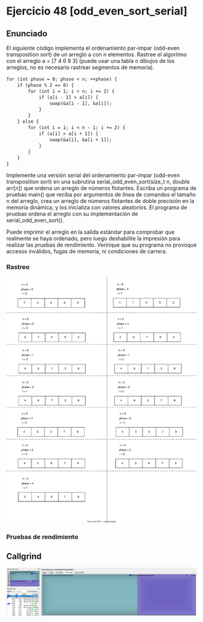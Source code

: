 # Ejercicio 48 [odd_even_sort_serial]

## Enunciado

El siguiente código implementa el ordenamiento par-impar (odd-even transposition sort) de un arreglo a con n elementos. Rastree el
algoritmo con el arreglo a = [7 4 6 8 3] (puede usar una tabla o dibujos de los arreglos, no es necesario rastrear segmentos de
memoria).

```
for (int phase = 0; phase < n; ++phase) {
	if (phase % 2 == 0) {
		for (int i = 1; i < n; i += 2) {
			if (a[i - 1] > a[i]) {
				swap(&a[i - 1], &a[i]);
			}
		}
	} else {
		for (int i = 1; i < n - 1; i += 2) {
			if (a[i] > a[i + 1]) {
				swap(&a[i], &a[i + 1]);
			}
		}
	}
}
```

Implemente una versión serial del ordenamiento par-impar (odd-even transposition sort) en una subrutina serial_odd_even_sort(size_t n,
double arr[n]) que ordena un arreglo de números flotantes. Escriba un programa de pruebas main() que reciba por argumentos de línea de
comandos el tamaño n del arreglo, crea un arreglo de números flotantes de doble precisión en la memoria dinámica, y los inicializa con
valores aleatorios. El programa de pruebas ordena el arreglo con su implementación de serial_odd_even_sort().

Puede imprimir el arreglo en la salida estándar para comprobar que realmente se haya ordenado, pero luego deshabilite la impresión
para realizar las pruebas de rendimiento. Veririque que su programa no provoque accesos inválidos, fugas de memoria, ni condiciones de
carrera.

### Rastreo

![Rastreo](./img/RastreoSort.svg)

### Pruebas de rendimiento

## Callgrind

![Callgrind](./img/Rendimiento.png)
